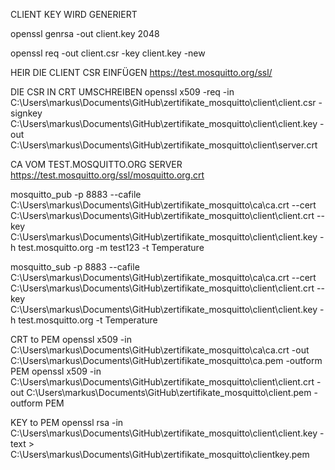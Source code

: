 CLIENT KEY WIRD GENERIERT

openssl genrsa -out client.key 2048

openssl req -out client.csr -key client.key -new

HEIR DIE CLIENT CSR EINFÜGEN
https://test.mosquitto.org/ssl/

DIE CSR IN CRT UMSCHREIBEN
openssl x509 -req -in C:\Users\markus\Documents\GitHub\zertifikate_mosquitto\client\client.csr -signkey C:\Users\markus\Documents\GitHub\zertifikate_mosquitto\client\client.key -out C:\Users\markus\Documents\GitHub\zertifikate_mosquitto\client\server.crt

CA VOM TEST.MOSQUITTO.ORG SERVER
https://test.mosquitto.org/ssl/mosquitto.org.crt

mosquitto_pub -p 8883 --cafile C:\Users\markus\Documents\GitHub\zertifikate_mosquitto\ca\ca.crt --cert C:\Users\markus\Documents\GitHub\zertifikate_mosquitto\client\client.crt --key C:\Users\markus\Documents\GitHub\zertifikate_mosquitto\client\client.key -h test.mosquitto.org -m test123 -t Temperature

mosquitto_sub -p 8883 --cafile C:\Users\markus\Documents\GitHub\zertifikate_mosquitto\ca\ca.crt --cert C:\Users\markus\Documents\GitHub\zertifikate_mosquitto\client\client.crt --key C:\Users\markus\Documents\GitHub\zertifikate_mosquitto\client\client.key -h test.mosquitto.org -t Temperature


CRT to PEM
openssl x509 -in C:\Users\markus\Documents\GitHub\zertifikate_mosquitto\ca\ca.crt -out C:\Users\markus\Documents\GitHub\zertifikate_mosquitto\ca.pem -outform PEM
openssl x509 -in C:\Users\markus\Documents\GitHub\zertifikate_mosquitto\client\client.crt -out C:\Users\markus\Documents\GitHub\zertifikate_mosquitto\client.pem -outform PEM

KEY to PEM
openssl rsa -in C:\Users\markus\Documents\GitHub\zertifikate_mosquitto\client\client.key -text > C:\Users\markus\Documents\GitHub\zertifikate_mosquitto\clientkey.pem